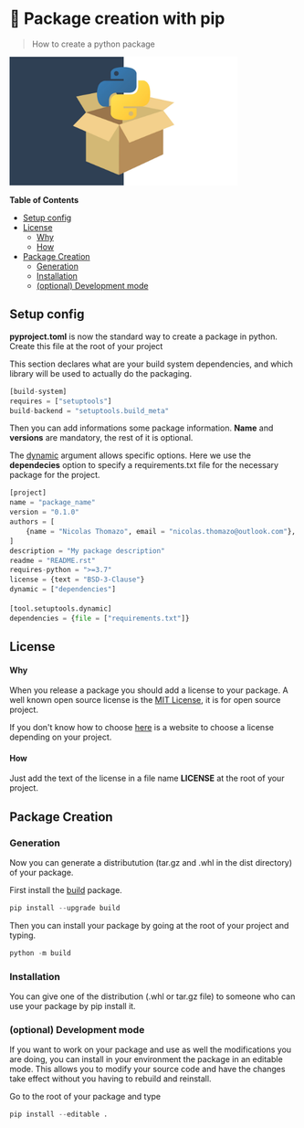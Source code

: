 # 🚀 Package creation with pip
> How to create a python package 

<img src="img/package.jpeg" alt="Description de l'image" width="400">

**Table of Contents**

- [Setup config](#setup-config)
- [License](#license)
    + [Why](#why)
    + [How](#how)
- [Package Creation](#package-creation)
  * [Generation](#generation)
  * [Installation](#installation)
  * [(optional) Development mode](#-optional--development-mode)


## Setup config

**pyproject.toml** is now the standard way to create a package in python.
Create this file at the root of your project 

This section declares what are your build system dependencies, and which library will be used to actually do the packaging.
```python 
[build-system]
requires = ["setuptools"]
build-backend = "setuptools.build_meta"
```

Then you can add informations some package information. **Name** and **versions** are mandatory, the rest of it is optional.

The [dynamic](https://setuptools.pypa.io/en/latest/userguide/pyproject_config.html#dynamic-metadata) argument allows specific options. Here we use the **dependecies** option to specify a requirements.txt file for the necessary package for the project. 

```python 
[project]
name = "package_name"
version = "0.1.0"
authors = [
    {name = "Nicolas Thomazo", email = "nicolas.thomazo@outlook.com"},
]
description = "My package description"
readme = "README.rst"
requires-python = ">=3.7"
license = {text = "BSD-3-Clause"}
dynamic = ["dependencies"]

[tool.setuptools.dynamic]
dependencies = {file = ["requirements.txt"]}
```

## License

#### Why

When you release a package you should add a license to your package. A well known open source license is the [MIT License](https://choosealicense.com/licenses/mit/), it is for open source project.

If you don't know how to choose [here](https://choosealicense.com/) is a website to choose a license depending on your project.

#### How

Just add the text of the license in a file name **LICENSE** at the root of your project.

## Package Creation

### Generation

Now you can generate a distributution (tar.gz and .whl in the dist directory) of your package.

First install the [build](https://pypa-build.readthedocs.io/en/latest/) package. 

```python
pip install --upgrade build
```

Then you can install your package by going at the root of your project and typing.

```python
python -m build
```

### Installation

You can give one of the distribution (.whl or tar.gz file) to someone who can use your package by pip install it.

### (optional) Development mode

If you want to work on your package and use as well the modifications you are doing, you can install in your environment the package in an editable mode. This allows you to modify your source code and have the changes take effect without you having to rebuild and reinstall. 

Go to the root of your package and type

```python
pip install --editable .
```
